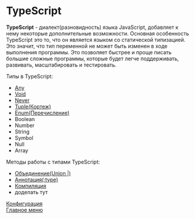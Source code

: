 # TypeScript

__TypeScript__ - диалект(разновидность) языка JavaScript, добавляет к нему некоторые дополнительные возможности. Основная особенность TypeScript это то, что он является языком со статической типизацией. Это значит, что тип переменной не может быть изменен в ходе выполнения программы. Это позволяет быстрее и проще писать большие сложные программы, которые будет легче поддерживать, развивать, масштабировать и тестировать.

Типы в TypeScript:
* [Any](any.md)
* [Void](void.md)
* [Never](never.md)
* [Tuple(Кортеж)](tuple.md)
* [Enum(Перечисление)](enum.md)
* Boolean
* Number
* String
* Symbol
* Null
* Array

Методы работы с типами TypeScript:
* [Объединение(Union |)](union.md)
* [Аннотация(:type)](type.md)
* [Компиляция](compilation.md)
* доделать тут

[Конфигурация](config.md)<br>
[Главное меню](../README.md)<br>
